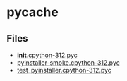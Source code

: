 # __pycache__

## Files

- [__init__.cpython-312.pyc](__init__.cpython-312.pyc)
- [pyinstaller-smoke.cpython-312.pyc](pyinstaller-smoke.cpython-312.pyc)
- [test_pyinstaller.cpython-312.pyc](test_pyinstaller.cpython-312.pyc)
